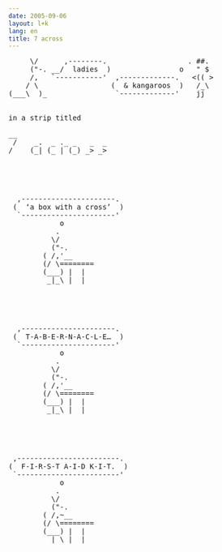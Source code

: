 ```yaml
---
date: 2005-09-06
layout: l+k
lang: en
title: 7 across
---
```


<pre class='ascii-art'>
     \/      ,--------.                   . ##. 
     ("-. __/  ladies  )                o   " $ 
     /,   `-----------'  ,-------------.   <(( >
    / \                 (  & kangaroos  )   /_\ 
(___\  )_                `-------------'    jj  


in a strip titled

__                     
 /    _.  _ ._ _   _  _
/    (_| (_ | (_) _> _>





  ,----------------------.  
 (  ‘a box with a cross’  ) 
  `----------------------'  
            o               
           .                
          \/                
          ("-.              
        ( /,'__             
        (/ \========        
        (___) |  |          
         _|_\ |  |          





  ,----------------------.  
 (  T-A-B-E-R-N-A-C-L-E…  ) 
  `----------------------'  
            o               
           .                
          \/                
          ("-.              
        ( /,'__             
        (/ \========        
        (___) |  |          
         _|_\ |  |          





 ,------------------------. 
(  F-I-R-S-T A-I-D K-I-T.  )
 `------------------------' 
            o               
           .                
          \/                
          ("-.              
        ( /,~__             
        (/ \========        
        (___) |  |          
         _|_\ |  |          
</pre>
